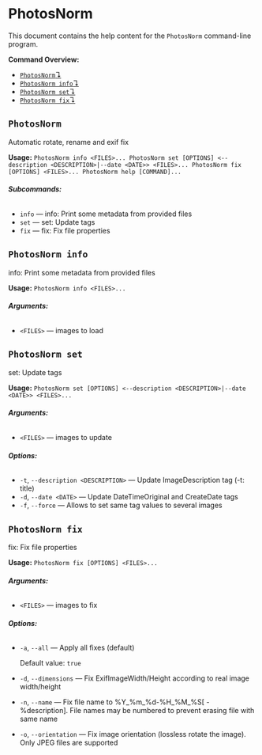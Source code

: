 # PhotosNorm

This document contains the help content for the `PhotosNorm` command-line program.

**Command Overview:**

* [`PhotosNorm`↴](#PhotosNorm)
* [`PhotosNorm info`↴](#PhotosNorm-info)
* [`PhotosNorm set`↴](#PhotosNorm-set)
* [`PhotosNorm fix`↴](#PhotosNorm-fix)

## `PhotosNorm`

Automatic rotate, rename and exif fix

**Usage:** `PhotosNorm info <FILES>...
       PhotosNorm set [OPTIONS] <--description <DESCRIPTION>|--date <DATE>> <FILES>...
       PhotosNorm fix [OPTIONS] <FILES>...
       PhotosNorm help [COMMAND]...`

###### **Subcommands:**

* `info` — info: Print some metadata from provided files
* `set` — set: Update tags
* `fix` — fix: Fix file properties



## `PhotosNorm info`

info: Print some metadata from provided files

**Usage:** `PhotosNorm info <FILES>...`

###### **Arguments:**

* `<FILES>` — images to load



## `PhotosNorm set`

set: Update tags

**Usage:** `PhotosNorm set [OPTIONS] <--description <DESCRIPTION>|--date <DATE>> <FILES>...`

###### **Arguments:**

* `<FILES>` — images to update

###### **Options:**

* `-t`, `--description <DESCRIPTION>` — Update ImageDescription tag (-t: title)
* `-d`, `--date <DATE>` — Update DateTimeOriginal and CreateDate tags
* `-f`, `--force` — Allows to set same tag values to several images



## `PhotosNorm fix`

fix: Fix file properties

**Usage:** `PhotosNorm fix [OPTIONS] <FILES>...`

###### **Arguments:**

* `<FILES>` — images to fix

###### **Options:**

* `-a`, `--all` — Apply all fixes (default)

  Default value: `true`
* `-d`, `--dimensions` — Fix ExifImageWidth/Height according to real image width/height
* `-n`, `--name` — Fix file name to %Y_%m_%d-%H_%M_%S[ - %description]. File names may be numbered to prevent erasing file with same name
* `-o`, `--orientation` — Fix image orientation (lossless rotate the image). Only JPEG files are supported



